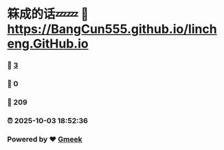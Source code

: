 # 箖成的话💤💤 :link: https://BangCun555.github.io/lincheng.GitHub.io 
### :page_facing_up: [3](https://BangCun555.github.io/lincheng.GitHub.io/tag.html) 
### :speech_balloon: 0 
### :hibiscus: 209 
### :alarm_clock: 2025-10-03 18:52:36 
### Powered by :heart: [Gmeek](https://github.com/Meekdai/Gmeek)

